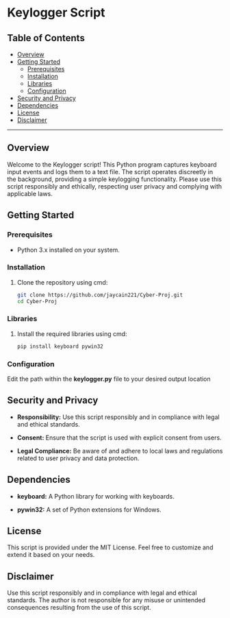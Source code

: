 # Keylogger Script

## Table of Contents

- [Overview](#overview)
- [Getting Started](#getting-started)
  - [Prerequisites](#prerequisites)
  - [Installation](#installation)
  - [Libraries](#libraries)
  - [Configuration](#configuration)
- [Security and Privacy](#security-and-privacy)
- [Dependencies](#dependencies)
- [License](#license)
- [Disclaimer](#disclaimer)

---

## Overview

Welcome to the Keylogger script! This Python program captures keyboard input events and logs them to a text file. The script operates discreetly in the background, providing a simple keylogging functionality. Please use this script responsibly and ethically, respecting user privacy and complying with applicable laws.

## Getting Started

### Prerequisites

- Python 3.x installed on your system.

### Installation

1. Clone the repository using cmd:

   ```bash
   git clone https://github.com/jaycain221/Cyber-Proj.git
   cd Cyber-Proj

### Libraries

1. Install the required libraries using cmd:

   ```bash
   pip install keyboard pywin32

### Configuration

Edit the path within the **keylogger.py** file to your desired output location

## Security and Privacy

- **Responsibility:** Use this script responsibly and in compliance with legal and ethical standards.

- **Consent:** Ensure that the script is used with explicit consent from users.

- **Legal Compliance:** Be aware of and adhere to local laws and regulations related to user privacy and data protection. 

## Dependencies

- **keyboard:** A Python library for working with keyboards.

- **pywin32:** A set of Python extensions for Windows.

## License

This script is provided under the MIT License. Feel free to customize and extend it based on your needs.

## Disclaimer

Use this script responsibly and in compliance with legal and ethical standards. The author is not responsible for any misuse or unintended consequences resulting from the use of this script.